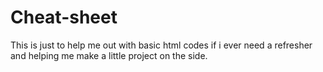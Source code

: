 # Cheat-sheet

This is just to help me out with basic html codes if i ever need a refresher and helping me make a little project on the side.
